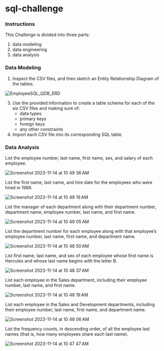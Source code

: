 # sql-challenge

### Instructions

This Challenge is divided into three parts: 
1. data modeling
2. data engineering
3. data analysis

### Data Modeling

1. Inspect the CSV files, and then sketch an Entity Relationship Diagram of the tables.
   
![EmployeeSQL_QDB_ERD](https://github.com/vincehsanchez/sql-challenge/assets/141890646/a3735928-a02c-4bc2-afb4-08f3ae08751b)


3. Use the provided information to create a table schema for each of the six CSV files and making sure of:
   - data types
   - primary keys
   - foreign keys
   - any other constraints
4. Import each CSV file into its corresponding SQL table.

### Data Analysis

List the employee number, last name, first name, sex, and salary of each employee.

![Screenshot 2023-11-14 at 10 49 36 AM](https://github.com/vincehsanchez/sql-challenge/assets/141890646/2a0ef9c7-bed1-4872-96b9-ac273cd71445)

List the first name, last name, and hire date for the employees who were hired in 1986.

![Screenshot 2023-11-14 at 10 49 19 AM](https://github.com/vincehsanchez/sql-challenge/assets/141890646/cc0ea9f7-2da7-4795-8368-854576a4cb9c)

List the manager of each department along with their department number, department name, employee number, last name, and first name.

![Screenshot 2023-11-14 at 10 49 05 AM](https://github.com/vincehsanchez/sql-challenge/assets/141890646/196ba391-b46c-494f-a640-a542a24b3c2a)

List the department number for each employee along with that employee’s employee number, last name, first name, and department name.

![Screenshot 2023-11-14 at 10 48 50 AM](https://github.com/vincehsanchez/sql-challenge/assets/141890646/5d781622-9d76-474c-a823-e00f1895c940)

List first name, last name, and sex of each employee whose first name is Hercules and whose last name begins with the letter B.

![Screenshot 2023-11-14 at 10 48 37 AM](https://github.com/vincehsanchez/sql-challenge/assets/141890646/36f53a21-39bd-4c96-9811-c133ee263861)

List each employee in the Sales department, including their employee number, last name, and first name.

![Screenshot 2023-11-14 at 10 48 19 AM](https://github.com/vincehsanchez/sql-challenge/assets/141890646/708d321b-ab5c-4289-9b37-715f7e95bd39)

List each employee in the Sales and Development departments, including their employee number, last name, first name, and department name.

![Screenshot 2023-11-14 at 10 48 06 AM](https://github.com/vincehsanchez/sql-challenge/assets/141890646/45f53eed-3208-4303-8959-7df43f99ef4a)

List the frequency counts, in descending order, of all the employee last names (that is, how many employees share each last name).

![Screenshot 2023-11-14 at 10 47 47 AM](https://github.com/vincehsanchez/sql-challenge/assets/141890646/1ace5b1b-77f0-44da-a6eb-586de5c7827f)
